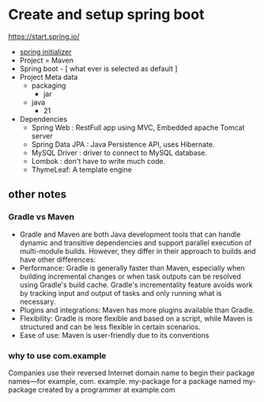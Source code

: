 # Create and setup spring boot
https://start.spring.io/

- [spring initializer](https://start.spring.io/)
- Project = Maven
- Spring boot - [ what ever is selected as default ]
- Project Meta data
  - packaging
    - jar
  - java
    - 21
- Dependencies
  - Spring Web : RestFull app using MVC, Embedded apache Tomcat server
  - Spring Data JPA : Java Persistence API, uses Hibernate.
  - MySQL Driver : driver to connect to MySQL database.
  - Lombok : don't have to write much code.
  - ThymeLeaf: A template engine

## other notes

### Gradle vs Maven

- Gradle and Maven are both Java development tools that can handle dynamic and transitive dependencies and support parallel execution of multi-module builds. However, they differ in their approach to builds and have other differences:
- Performance: Gradle is generally faster than Maven, especially when building incremental changes or when task outputs can be resolved using Gradle's build cache. Gradle's incrementality feature avoids work by tracking input and output of tasks and only running what is necessary.
- Plugins and integrations: Maven has more plugins available than Gradle.
- Flexibility: Gradle is more flexible and based on a script, while Maven is structured and can be less flexible in certain scenarios.
- Ease of use: Maven is user-friendly due to its conventions

### why to use com.example

Companies use their reversed Internet domain name to begin their package names—for example, com. example. my-package for a package named my-package created by a programmer at example.com
